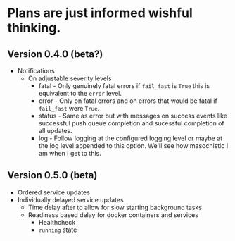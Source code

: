 # Plans are just informed wishful thinking.

## Version 0.4.0 (beta?)
- Notifications
   - On adjustable severity levels
      - fatal - Only genuinely fatal errors if `fail_fast` is `True` this is equivalent to the `error` level.
      - error - Only on fatal errors and on errors that would be fatal if `fail_fast` were `True`.
      - status - Same as error but with messages on success events like successful push queue completion and sucessful completion of all updates.
      - log - Follow logging at the configured logging level or maybe at the log level appended to this option. We'll see how masochistic I am when I get to this.

## Version 0.5.0 (beta)
- Ordered service updates
- Individually delayed service updates
   - Time delay after to allow for slow starting background tasks
   - Readiness based delay for docker containers and services
      - Healthcheck
      - ``running`` state
